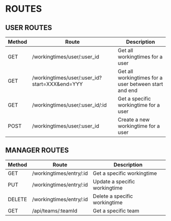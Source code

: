 ROUTES
======

USER ROUTES
-----------

| Method | Route | Description |
|--------|-------|-------------|
| GET    | /workingtimes/user/:user_id | Get all workingtimes for a user |
| GET    | /workingtimes/user/:user_id?start=XXX&end=YYY | Get all workingtimes for a user between start and end |
| GET    | /workingtimes/user/:user_id/:id | Get a specific workingtime for a user |
| POST   | /workingtimes/user/:user_id | Create a new workingtime for a user |


MANAGER ROUTES
--------------

| Method | Route | Description |
|--------|-------|-------------|
| GET    | /workingtimes/entry/:id | Get a specific workingtime |
| PUT    | /workingtimes/entry/:id | Update a specific workingtime |
| DELETE | /workingtimes/entry/:id | Delete a specific workingtime |
| GET    | /api/teams/:teamId      | Get a specific team |